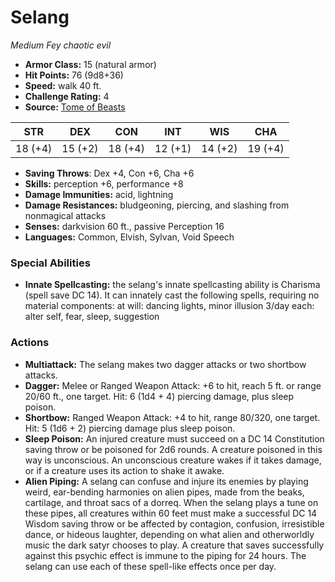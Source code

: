 # Selang

*Medium* *Fey* *chaotic evil*

- **Armor Class:** 15 (natural armor)
- **Hit Points:** 76 (9d8+36)
- **Speed:** walk 40 ft.
- **Challenge Rating:** 4
- **Source:** [Tome of Beasts](https://koboldpress.com/kpstore/product/tome-of-beasts-for-5th-edition-print/)

| STR | DEX | CON | INT | WIS | CHA |
| --- | --- | --- | --- | --- | --- |
| 18 (+4) | 15 (+2) | 18 (+4) | 12 (+1) | 14 (+2) | 19 (+4) |

- **Saving Throws**: Dex +4, Con +6, Cha +6
- **Skills:** perception +6, performance +8
- **Damage Immunities:** acid, lightning
- **Damage Resistances:** bludgeoning, piercing, and slashing from nonmagical attacks
- **Senses:** darkvision 60 ft., passive Perception 16
- **Languages:** Common, Elvish, Sylvan, Void Speech
### Special Abilities
- **Innate Spellcasting:** the selang's innate spellcasting ability is Charisma (spell save DC 14). It can innately cast the following spells, requiring no material components:  at will: dancing lights, minor illusion  3/day each: alter self, fear, sleep, suggestion
### Actions
- **Multiattack:** The selang makes two dagger attacks or two shortbow attacks.
- **Dagger:** Melee or Ranged Weapon Attack: +6 to hit, reach 5 ft. or range 20/60 ft., one target. Hit: 6 (1d4 + 4) piercing damage, plus sleep poison.
- **Shortbow:** Ranged Weapon Attack: +4 to hit, range 80/320, one target. Hit: 5 (1d6 + 2) piercing damage plus sleep poison.
- **Sleep Poison:** An injured creature must succeed on a DC 14 Constitution saving throw or be poisoned for 2d6 rounds. A creature poisoned in this way is unconscious. An unconscious creature wakes if it takes damage, or if a creature uses its action to shake it awake.
- **Alien Piping:** A selang can confuse and injure its enemies by playing weird, ear-bending harmonies on alien pipes, made from the beaks, cartilage, and throat sacs of a dorreq. When the selang plays a tune on these pipes, all creatures within 60 feet must make a successful DC 14 Wisdom saving throw or be affected by contagion, confusion, irresistible dance, or hideous laughter, depending on what alien and otherworldly music the dark satyr chooses to play. A creature that saves successfully against this psychic effect is immune to the piping for 24 hours. The selang can use each of these spell-like effects once per day.

